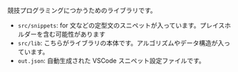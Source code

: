 競技プログラミングにつかうためのライブラリです。

- `src/snippets`: for 文などの定型文のスニペットが入っています。プレイスホルダーを含む可能性があります
- `src/lib`: こちらがライブラリの本体です。アルゴリズムやデータ構造が入っています。
- `out.json`: 自動生成された VSCode スニペット設定ファイルです。
